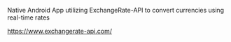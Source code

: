 Native Android App utilizing ExchangeRate-API to convert currencies using real-time rates


https://www.exchangerate-api.com/
